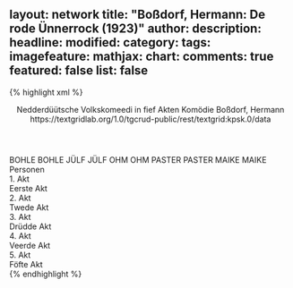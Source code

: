 layout: network
title: "Boßdorf, Hermann: De rode Ünnerrock (1923)"
author:
description:
headline:
modified:
category:
tags:
imagefeature:
mathjax:
chart:
comments: true
featured: false
list: false
---
{% highlight xml %}
<?xml-model href="https://raw.githubusercontent.com/DLiNa/project/master/rules/lina.rnc"?><?xml-model href="https://raw.githubusercontent.com/DLiNa/project/master/rules/lina.sch"?>
<play xmlns="http://lina.digital">
  <header>
    <title>De rode Ünnerrock</title>
    <subtitle>Nedderdüütsche Volkskomeedi in fief Akten</subtitle>
    <genretitle>Komödie</genretitle>
    <author>Boßdorf, Hermann</author>
    <date when="1923" type="print"/>
    <source>https://textgridlab.org/1.0/tgcrud-public/rest/textgrid:kpsk.0/data</source>
  </header>
  <personae>
    <character>
      <name>BOHLE</name>
      <alias xml:id="bohle">
        <name>BOHLE</name>
      </alias>
    </character>
    <character>
      <name>JÜLF</name>
      <alias xml:id="jülf">
        <name>JÜLF</name>
      </alias>
    </character>
    <character>
      <name>OHM</name>
      <alias xml:id="ohm">
        <name>OHM</name>
      </alias>
    </character>
    <character>
      <name>PASTER</name>
      <alias xml:id="paster">
        <name>PASTER</name>
      </alias>
    </character>
    <character>
      <name>MAIKE</name>
      <alias xml:id="maike">
        <name>MAIKE</name>
      </alias>
    </character>
  </personae>
  <text>
    <div>
      <head>Personen</head>
    </div>
    <div>
      <head>1. Akt</head>
      <div>
        <head>Eerste Akt</head>
        <sp who="#bohle">
          <amount n="112" unit="speech_acts"/>
          <amount n="981" unit="words"/>
          <amount n="105" unit="lines"/>
          <amount n="4368" unit="chars"/>
        </sp>
        <sp who="#jülf">
          <amount n="100" unit="speech_acts"/>
          <amount n="903" unit="words"/>
          <amount n="82" unit="lines"/>
          <amount n="4004" unit="chars"/>
        </sp>
        <sp who="#ohm">
          <amount n="66" unit="speech_acts"/>
          <amount n="1323" unit="words"/>
          <amount n="38" unit="lines"/>
          <amount n="6278" unit="chars"/>
        </sp>
        <sp who="#bohle #jülf">
          <amount n="2" unit="speech_acts"/>
          <amount n="2" unit="words"/>
          <amount n="1" unit="lines"/>
          <amount n="7" unit="chars"/>
        </sp>
        <sp who="#paster">
          <amount n="25" unit="speech_acts"/>
          <amount n="400" unit="words"/>
          <amount n="19" unit="lines"/>
          <amount n="1937" unit="chars"/>
        </sp>
        <sp who="#bohle #jülf #ohm">
          <amount n="1" unit="speech_acts"/>
          <amount n="3" unit="words"/>
          <amount n="1" unit="lines"/>
          <amount n="17" unit="chars"/>
        </sp>
        <sp who="#paster #bohle">
          <amount n="1" unit="speech_acts"/>
        </sp>
      </div>
    </div>
    <div>
      <head>2. Akt</head>
      <div>
        <head>Twede Akt</head>
        <sp who="#ohm">
          <amount n="74" unit="speech_acts"/>
          <amount n="1513" unit="words"/>
          <amount n="45" unit="lines"/>
          <amount n="7257" unit="chars"/>
        </sp>
        <sp who="#maike #paster #bohle #jülf">
          <amount n="1" unit="speech_acts"/>
        </sp>
        <sp who="#maike">
          <amount n="31" unit="speech_acts"/>
          <amount n="316" unit="words"/>
          <amount n="26" unit="lines"/>
          <amount n="1390" unit="chars"/>
        </sp>
        <sp who="#paster">
          <amount n="27" unit="speech_acts"/>
          <amount n="303" unit="words"/>
          <amount n="20" unit="lines"/>
          <amount n="1463" unit="chars"/>
        </sp>
        <sp who="#bohle #jülf">
          <amount n="4" unit="speech_acts"/>
        </sp>
        <sp who="#bohle">
          <amount n="31" unit="speech_acts"/>
          <amount n="259" unit="words"/>
          <amount n="24" unit="lines"/>
          <amount n="1260" unit="chars"/>
        </sp>
        <sp who="#jülf">
          <amount n="19" unit="speech_acts"/>
          <amount n="146" unit="words"/>
          <amount n="17" unit="lines"/>
          <amount n="599" unit="chars"/>
        </sp>
        <sp who="#bohle #jülf #maike #paster">
          <amount n="1" unit="speech_acts"/>
        </sp>
      </div>
    </div>
    <div>
      <head>3. Akt</head>
      <div>
        <head>Drüdde Akt</head>
        <sp who="#paster">
          <amount n="23" unit="speech_acts"/>
          <amount n="318" unit="words"/>
          <amount n="18" unit="lines"/>
          <amount n="1414" unit="chars"/>
        </sp>
        <sp who="#maike">
          <amount n="93" unit="speech_acts"/>
          <amount n="1510" unit="words"/>
          <amount n="60" unit="lines"/>
          <amount n="6840" unit="chars"/>
        </sp>
        <sp who="#bohle">
          <amount n="71" unit="speech_acts"/>
          <amount n="1009" unit="words"/>
          <amount n="52" unit="lines"/>
          <amount n="4574" unit="chars"/>
        </sp>
        <sp who="#jülf">
          <amount n="53" unit="speech_acts"/>
          <amount n="608" unit="words"/>
          <amount n="40" unit="lines"/>
          <amount n="2672" unit="chars"/>
        </sp>
      </div>
    </div>
    <div>
      <head>4. Akt</head>
      <div>
        <head>Veerde Akt</head>
        <sp who="#paster">
          <amount n="51" unit="speech_acts"/>
          <amount n="1022" unit="words"/>
          <amount n="32" unit="lines"/>
          <amount n="4626" unit="chars"/>
        </sp>
        <sp who="#maike">
          <amount n="71" unit="speech_acts"/>
          <amount n="1367" unit="words"/>
          <amount n="48" unit="lines"/>
          <amount n="6175" unit="chars"/>
        </sp>
        <sp who="#ohm">
          <amount n="41" unit="speech_acts"/>
          <amount n="1100" unit="words"/>
          <amount n="22" unit="lines"/>
          <amount n="5193" unit="chars"/>
        </sp>
        <sp who="#jülf">
          <amount n="31" unit="speech_acts"/>
          <amount n="591" unit="words"/>
          <amount n="20" unit="lines"/>
          <amount n="2652" unit="chars"/>
        </sp>
      </div>
    </div>
    <div>
      <head>5. Akt</head>
      <div>
        <head>Föfte Akt</head>
        <sp who="#bohle">
          <amount n="90" unit="speech_acts"/>
          <amount n="1335" unit="words"/>
          <amount n="74" unit="lines"/>
          <amount n="6348" unit="chars"/>
        </sp>
        <sp who="#maike">
          <amount n="76" unit="speech_acts"/>
          <amount n="878" unit="words"/>
          <amount n="60" unit="lines"/>
          <amount n="4068" unit="chars"/>
        </sp>
        <sp who="#paster">
          <amount n="65" unit="speech_acts"/>
          <amount n="1238" unit="words"/>
          <amount n="46" unit="lines"/>
          <amount n="5757" unit="chars"/>
        </sp>
        <sp who="#ohm">
          <amount n="15" unit="speech_acts"/>
          <amount n="411" unit="words"/>
          <amount n="8" unit="lines"/>
          <amount n="1900" unit="chars"/>
        </sp>
      </div>
    </div>
  </text>
</play>
{% endhighlight %}